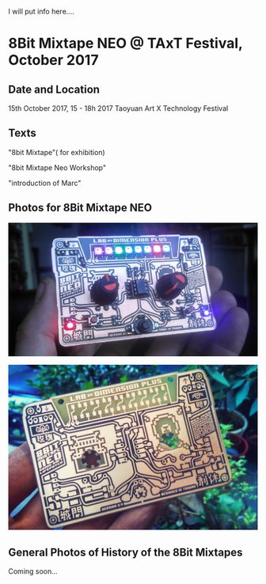 I will put info here....

# 8Bit Mixtape NEO @ TAxT Festival, October 2017 

## Date and Location

15th October 2017, 15 - 18h
2017 Taoyuan Art X Technology Festival


## Texts

"8bit Mixtape"( for exhibition)


"8bit Mixtape Neo Workshop"


"introduction of Marc"



## Photos for 8Bit Mixtape NEO

![](images/mixtape_LabDPlus_03.jpg)

![](images/Mixtape_Batch001_polished.jpg)

## General Photos of History of the 8Bit Mixtapes

Coming soon...